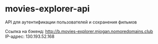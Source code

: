 # movies-explorer-api
API для аутентификации пользователей и сохранения фильмов

Ссылка на бэкенд: http://b.movies-explorer.mjogan.nomoredomains.club
IP-адрес: 130.193.52.168
